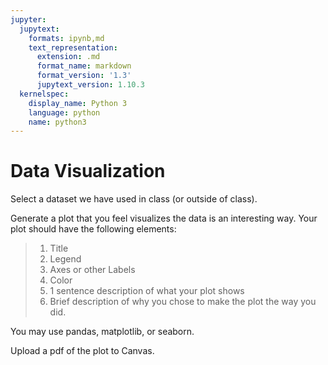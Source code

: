 ```yaml
---
jupyter:
  jupytext:
    formats: ipynb,md
    text_representation:
      extension: .md
      format_name: markdown
      format_version: '1.3'
      jupytext_version: 1.10.3
  kernelspec:
    display_name: Python 3
    language: python
    name: python3
---
```


# Data Visualization


Select a dataset we have used in class (or outside of class).

Generate a plot that you feel visualizes the data is an interesting way. Your plot should have the following elements:

>1) Title
>2) Legend
>3) Axes or other Labels
>4) Color
>5) 1 sentence description of what your plot shows
>6) Brief description of why you chose to make the plot the way you did.

You may use pandas, matplotlib, or seaborn.

Upload a pdf of the plot to Canvas.

```python

```
